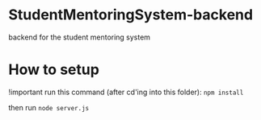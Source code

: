 # StudentMentoringSystem-backend
backend for the student mentoring system

# How to setup
!important run this command (after cd'ing into this folder): `npm install`

then run `node server.js`

